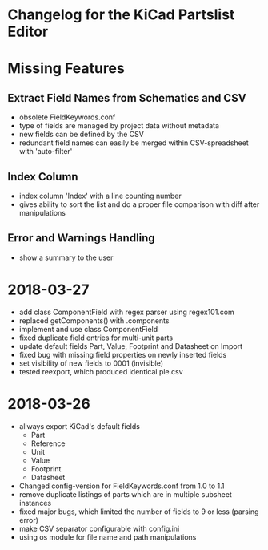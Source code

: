 Changelog for the KiCad Partslist Editor
========================================

# Missing Features
## Extract Field Names from Schematics and CSV
* obsolete FieldKeywords.conf
* type of fields are managed by project data without metadata
* new fields can be defined by the CSV
* redundant field names can easily be merged within CSV-spreadsheet with 'auto-filter'

## Index Column
* index column 'Index' with a line counting number
* gives ability to sort the list and do a proper file comparison with diff after manipulations

## Error and Warnings Handling
* show a summary to the user


# 2018-03-27
* add class ComponentField with regex parser using regex101.com
* replaced getComponents() with .components
* implement and use class ComponentField
* fixed duplicate field entries for multi-unit parts
* update default fields Part, Value, Footprint and Datasheet on Import
* fixed bug with missing field properties on newly inserted fields
* set visibility of new fields to 0001 (invisible)
* tested reexport, which produced identical ple.csv

# 2018-03-26
* allways export KiCad's default fields
  * Part
  * Reference
  * Unit
  * Value
  * Footprint
  * Datasheet
* Changed config-version for FieldKeywords.conf from 1.0 to 1.1
* remove duplicate listings of parts which are in multiple subsheet instances
* fixed major bugs, which limited the number of fields to 9 or less (parsing error)
* make CSV separator configurable with config.ini
* using os module for file name and path manipulations

